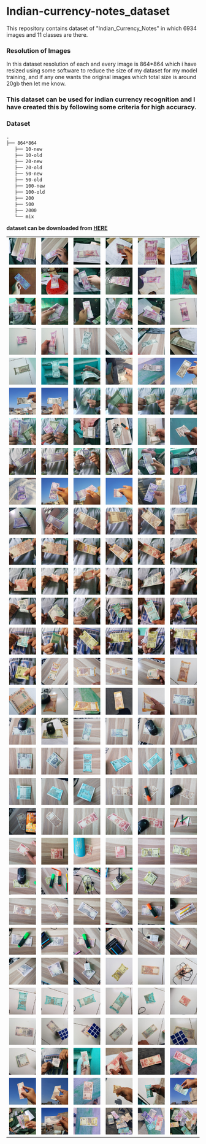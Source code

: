 # Indian-currency-notes_dataset
This repository contains dataset of "Indian_Currency_Notes" in which 6934 images and 11 classes are there.


### Resolution of Images
  In this dataset resolution of each and every image is 864*864 which i have resized using some software to reduce the size of my dataset for my model training, and if any one wants the original images which total size is around 20gb then let me know.
  
### This dataset can be used for indian currency recognition and I have created this by following some criteria for high accuracy.
 
 ### Dataset   
    .
    ├── 864*864                   
       ├── 10-new                 
       ├── 10-old                 
       ├── 20-new                 
       ├── 20-old                 
       ├── 50-new
       ├── 50-old
       ├── 100-new
       ├── 100-old
       ├── 200
       ├── 500
       ├── 2000
       └── mix
       
       
**dataset can be downloaded from <a href="https://drive.google.com/file/d/1s10mPfgmuRb9x8H1trKsP-u9KSwgGq6u/view?usp=sharing">HERE</a>**

<table>

<tr>

<td>
<img src="https://github.com/Jaydeep-Chaudhary/Indian-currency-notes_dataset/blob/master/Samples/1.jpg" alt="currency" />
</td>
<td>
<img src="https://github.com/Jaydeep-Chaudhary/Indian-currency-notes_dataset/blob/master/Samples/2.jpg" alt="currency" />
</td>
<td>
<img src="https://github.com/Jaydeep-Chaudhary/Indian-currency-notes_dataset/blob/master/Samples/3.jpg" alt="currency" />
</td>
<td>
<img src="https://github.com/Jaydeep-Chaudhary/Indian-currency-notes_dataset/blob/master/Samples/4.jpg" alt="currency" />
</td>
<td>
<img src="https://github.com/Jaydeep-Chaudhary/Indian-currency-notes_dataset/blob/master/Samples/5.jpg" alt="currency" />
</td>
<td>
<img src="https://github.com/Jaydeep-Chaudhary/Indian-currency-notes_dataset/blob/master/Samples/6.jpg" alt="currency" />
</td>
</tr>

<tr>
<td>
<img src="https://github.com/Jaydeep-Chaudhary/Indian-currency-notes_dataset/blob/master/Samples/7.jpg" alt="currency" />
</td>
<td>
<img src="https://github.com/Jaydeep-Chaudhary/Indian-currency-notes_dataset/blob/master/Samples/8.jpg" alt="currency" />
</td>
<td>
<img src="https://github.com/Jaydeep-Chaudhary/Indian-currency-notes_dataset/blob/master/Samples/9.jpg" alt="currency" />
</td>
<td>
<img src="https://github.com/Jaydeep-Chaudhary/Indian-currency-notes_dataset/blob/master/Samples/10.jpg" alt="currency" />
</td>
<td>
<img src="https://github.com/Jaydeep-Chaudhary/Indian-currency-notes_dataset/blob/master/Samples/11.jpg" alt="currency" />
</td>
<td>
<img src="https://github.com/Jaydeep-Chaudhary/Indian-currency-notes_dataset/blob/master/Samples/12.jpg" alt="currency" />
</td>
</tr>

<tr>
<td>
<img src="https://github.com/Jaydeep-Chaudhary/Indian-currency-notes_dataset/blob/master/Samples/13.jpg" alt="currency" />
</td>
<td>
<img src="https://github.com/Jaydeep-Chaudhary/Indian-currency-notes_dataset/blob/master/Samples/14.jpg" alt="currency" />
</td>
<td>
<img src="https://github.com/Jaydeep-Chaudhary/Indian-currency-notes_dataset/blob/master/Samples/15.jpg" alt="currency" />
</td>
<td>
<img src="https://github.com/Jaydeep-Chaudhary/Indian-currency-notes_dataset/blob/master/Samples/16.jpg" alt="currency" />
</td>
<td>
<img src="https://github.com/Jaydeep-Chaudhary/Indian-currency-notes_dataset/blob/master/Samples/17.jpg" alt="currency" />
</td>
<td>
<img src="https://github.com/Jaydeep-Chaudhary/Indian-currency-notes_dataset/blob/master/Samples/18.jpg" alt="currency" />
</td>
</tr>

<tr>
<td>
<img src="https://github.com/Jaydeep-Chaudhary/Indian-currency-notes_dataset/blob/master/Samples/19.jpg" alt="currency" />
</td>
<td>
<img src="https://github.com/Jaydeep-Chaudhary/Indian-currency-notes_dataset/blob/master/Samples/20.jpg" alt="currency" />
</td>
<td>
<img src="https://github.com/Jaydeep-Chaudhary/Indian-currency-notes_dataset/blob/master/Samples/21.jpg" alt="currency" />
</td>
<td>
<img src="https://github.com/Jaydeep-Chaudhary/Indian-currency-notes_dataset/blob/master/Samples/22.jpg" alt="currency" />
</td>
<td>
<img src="https://github.com/Jaydeep-Chaudhary/Indian-currency-notes_dataset/blob/master/Samples/23.jpg" alt="currency" />
</td>
<td>
<img src="https://github.com/Jaydeep-Chaudhary/Indian-currency-notes_dataset/blob/master/Samples/24.jpg" alt="currency" />
</td>
</tr>

<tr>
<td>
<img src="https://github.com/Jaydeep-Chaudhary/Indian-currency-notes_dataset/blob/master/Samples/25.jpg" alt="currency" />
</td>
<td>
<img src="https://github.com/Jaydeep-Chaudhary/Indian-currency-notes_dataset/blob/master/Samples/26.jpg" alt="currency" />
</td>
<td>
<img src="https://github.com/Jaydeep-Chaudhary/Indian-currency-notes_dataset/blob/master/Samples/27.jpg" alt="currency" />
</td>
<td>
<img src="https://github.com/Jaydeep-Chaudhary/Indian-currency-notes_dataset/blob/master/Samples/28.jpg" alt="currency" />
</td>
<td>
<img src="https://github.com/Jaydeep-Chaudhary/Indian-currency-notes_dataset/blob/master/Samples/29.jpg" alt="currency" />
</td>
<td>
<img src="https://github.com/Jaydeep-Chaudhary/Indian-currency-notes_dataset/blob/master/Samples/30.jpg" alt="currency" />
</td>
</tr>

<tr>
<td>
<img src="https://github.com/Jaydeep-Chaudhary/Indian-currency-notes_dataset/blob/master/Samples/31.jpg" alt="currency" />
</td>
<td>
<img src="https://github.com/Jaydeep-Chaudhary/Indian-currency-notes_dataset/blob/master/Samples/32.jpg" alt="currency" />
</td>
<td>
<img src="https://github.com/Jaydeep-Chaudhary/Indian-currency-notes_dataset/blob/master/Samples/33.jpg" alt="currency" />
</td>
<td>
<img src="https://github.com/Jaydeep-Chaudhary/Indian-currency-notes_dataset/blob/master/Samples/34.jpg" alt="currency" />
</td>
<td>
<img src="https://github.com/Jaydeep-Chaudhary/Indian-currency-notes_dataset/blob/master/Samples/35.jpg" alt="currency" />
</td>
<td>
<img src="https://github.com/Jaydeep-Chaudhary/Indian-currency-notes_dataset/blob/master/Samples/36.jpg" alt="currency" />
</td>
</tr>

<tr>
<td>
<img src="https://github.com/Jaydeep-Chaudhary/Indian-currency-notes_dataset/blob/master/Samples/37.jpg" alt="currency" />
</td>
<td>
<img src="https://github.com/Jaydeep-Chaudhary/Indian-currency-notes_dataset/blob/master/Samples/38.jpg" alt="currency" />
</td>
<td>
<img src="https://github.com/Jaydeep-Chaudhary/Indian-currency-notes_dataset/blob/master/Samples/39.jpg" alt="currency" />
</td>
<td>
<img src="https://github.com/Jaydeep-Chaudhary/Indian-currency-notes_dataset/blob/master/Samples/40.jpg" alt="currency" />
</td>
<td>
<img src="https://github.com/Jaydeep-Chaudhary/Indian-currency-notes_dataset/blob/master/Samples/41.jpg" alt="currency" />
</td>
<td>
<img src="https://github.com/Jaydeep-Chaudhary/Indian-currency-notes_dataset/blob/master/Samples/42.jpg" alt="currency" />
</td>
</tr>

<tr>
<td>
<img src="https://github.com/Jaydeep-Chaudhary/Indian-currency-notes_dataset/blob/master/Samples/43.jpg" alt="currency" />
</td>
<td>
<img src="https://github.com/Jaydeep-Chaudhary/Indian-currency-notes_dataset/blob/master/Samples/44.jpg" alt="currency" />
</td>
<td>
<img src="https://github.com/Jaydeep-Chaudhary/Indian-currency-notes_dataset/blob/master/Samples/45.jpg" alt="currency" />
</td>
<td>
<img src="https://github.com/Jaydeep-Chaudhary/Indian-currency-notes_dataset/blob/master/Samples/46.jpg" alt="currency" />
</td>
<td>
<img src="https://github.com/Jaydeep-Chaudhary/Indian-currency-notes_dataset/blob/master/Samples/47.jpg" alt="currency" />
</td>
<td>
<img src="https://github.com/Jaydeep-Chaudhary/Indian-currency-notes_dataset/blob/master/Samples/48.jpg" alt="currency" />
</td>
</tr>

<tr>
<td>
<img src="https://github.com/Jaydeep-Chaudhary/Indian-currency-notes_dataset/blob/master/Samples/49.jpg" alt="currency" />
</td>
<td>
<img src="https://github.com/Jaydeep-Chaudhary/Indian-currency-notes_dataset/blob/master/Samples/50.jpg" alt="currency" />
</td>
<td>
<img src="https://github.com/Jaydeep-Chaudhary/Indian-currency-notes_dataset/blob/master/Samples/51.jpg" alt="currency" />
</td>
<td>
<img src="https://github.com/Jaydeep-Chaudhary/Indian-currency-notes_dataset/blob/master/Samples/52.jpg" alt="currency" />
</td>
<td>
<img src="https://github.com/Jaydeep-Chaudhary/Indian-currency-notes_dataset/blob/master/Samples/53.jpg" alt="currency" />
</td>
<td>
<img src="https://github.com/Jaydeep-Chaudhary/Indian-currency-notes_dataset/blob/master/Samples/54.jpg" alt="currency" />
</td>
</tr>

<tr>
<td>
<img src="https://github.com/Jaydeep-Chaudhary/Indian-currency-notes_dataset/blob/master/Samples/55.jpg" alt="currency" />
</td>
<td>
<img src="https://github.com/Jaydeep-Chaudhary/Indian-currency-notes_dataset/blob/master/Samples/56.jpg" alt="currency" />
</td>
<td>
<img src="https://github.com/Jaydeep-Chaudhary/Indian-currency-notes_dataset/blob/master/Samples/57.jpg" alt="currency" />
</td>
<td>
<img src="https://github.com/Jaydeep-Chaudhary/Indian-currency-notes_dataset/blob/master/Samples/58.jpg" alt="currency" />
</td>
<td>
<img src="https://github.com/Jaydeep-Chaudhary/Indian-currency-notes_dataset/blob/master/Samples/59.jpg" alt="currency" />
</td>
<td>
<img src="https://github.com/Jaydeep-Chaudhary/Indian-currency-notes_dataset/blob/master/Samples/60.jpg" alt="currency" />
</td>
</tr>

<tr>
<td>
<img src="https://github.com/Jaydeep-Chaudhary/Indian-currency-notes_dataset/blob/master/Samples/61.jpg" alt="currency" />
</td>
<td>
<img src="https://github.com/Jaydeep-Chaudhary/Indian-currency-notes_dataset/blob/master/Samples/62.jpg" alt="currency" />
</td>
<td>
<img src="https://github.com/Jaydeep-Chaudhary/Indian-currency-notes_dataset/blob/master/Samples/63.jpg" alt="currency" />
</td>
<td>
<img src="https://github.com/Jaydeep-Chaudhary/Indian-currency-notes_dataset/blob/master/Samples/64.jpg" alt="currency" />
</td>
<td>
<img src="https://github.com/Jaydeep-Chaudhary/Indian-currency-notes_dataset/blob/master/Samples/65.jpg" alt="currency" />
</td>
<td>
<img src="https://github.com/Jaydeep-Chaudhary/Indian-currency-notes_dataset/blob/master/Samples/66.jpg" alt="currency" />
</td>
</tr>

<tr>
<td>
<img src="https://github.com/Jaydeep-Chaudhary/Indian-currency-notes_dataset/blob/master/Samples/67.jpg" alt="currency" />
</td>
<td>
<img src="https://github.com/Jaydeep-Chaudhary/Indian-currency-notes_dataset/blob/master/Samples/68.jpg" alt="currency" />
</td>
<td>
<img src="https://github.com/Jaydeep-Chaudhary/Indian-currency-notes_dataset/blob/master/Samples/69.jpg" alt="currency" />
</td>
<td>
<img src="https://github.com/Jaydeep-Chaudhary/Indian-currency-notes_dataset/blob/master/Samples/70.jpg" alt="currency" />
</td>
<td>
<img src="https://github.com/Jaydeep-Chaudhary/Indian-currency-notes_dataset/blob/master/Samples/71.jpg" alt="currency" />
</td>
<td>
<img src="https://github.com/Jaydeep-Chaudhary/Indian-currency-notes_dataset/blob/master/Samples/72.jpg" alt="currency" />
</td>
</tr>

<tr>
<td>
<img src="https://github.com/Jaydeep-Chaudhary/Indian-currency-notes_dataset/blob/master/Samples/73.jpg" alt="currency" />
</td>
<td>
<img src="https://github.com/Jaydeep-Chaudhary/Indian-currency-notes_dataset/blob/master/Samples/74.jpg" alt="currency" />
</td>
<td>
<img src="https://github.com/Jaydeep-Chaudhary/Indian-currency-notes_dataset/blob/master/Samples/75.jpg" alt="currency" />
</td>
<td>
<img src="https://github.com/Jaydeep-Chaudhary/Indian-currency-notes_dataset/blob/master/Samples/76.jpg" alt="currency" />
</td>
<td>
<img src="https://github.com/Jaydeep-Chaudhary/Indian-currency-notes_dataset/blob/master/Samples/77.jpg" alt="currency" />
</td>
<td>
<img src="https://github.com/Jaydeep-Chaudhary/Indian-currency-notes_dataset/blob/master/Samples/78.jpg" alt="currency" />
</td>
</tr>

<tr>
<td>
<img src="https://github.com/Jaydeep-Chaudhary/Indian-currency-notes_dataset/blob/master/Samples/79.jpg" alt="currency" />
</td>
<td>
<img src="https://github.com/Jaydeep-Chaudhary/Indian-currency-notes_dataset/blob/master/Samples/80.jpg" alt="currency" />
</td>
<td>
<img src="https://github.com/Jaydeep-Chaudhary/Indian-currency-notes_dataset/blob/master/Samples/81.jpg" alt="currency" />
</td>
<td>
<img src="https://github.com/Jaydeep-Chaudhary/Indian-currency-notes_dataset/blob/master/Samples/82.jpg" alt="currency" />
</td>
<td>
<img src="https://github.com/Jaydeep-Chaudhary/Indian-currency-notes_dataset/blob/master/Samples/83.jpg" alt="currency" />
</td>
<td>
<img src="https://github.com/Jaydeep-Chaudhary/Indian-currency-notes_dataset/blob/master/Samples/84.jpg" alt="currency" />
</td>
</tr>

<tr>
<td>
<img src="https://github.com/Jaydeep-Chaudhary/Indian-currency-notes_dataset/blob/master/Samples/85.jpg" alt="currency" />
</td>
<td>
<img src="https://github.com/Jaydeep-Chaudhary/Indian-currency-notes_dataset/blob/master/Samples/86.jpg" alt="currency" />
</td>
<td>
<img src="https://github.com/Jaydeep-Chaudhary/Indian-currency-notes_dataset/blob/master/Samples/87.jpg" alt="currency" />
</td>
<td>
<img src="https://github.com/Jaydeep-Chaudhary/Indian-currency-notes_dataset/blob/master/Samples/88.jpg" alt="currency" />
</td>
<td>
<img src="https://github.com/Jaydeep-Chaudhary/Indian-currency-notes_dataset/blob/master/Samples/89.jpg" alt="currency" />
</td>
<td>
<img src="https://github.com/Jaydeep-Chaudhary/Indian-currency-notes_dataset/blob/master/Samples/90.jpg" alt="currency" />
</td>
</tr>

<tr>
<td>
<img src="https://github.com/Jaydeep-Chaudhary/Indian-currency-notes_dataset/blob/master/Samples/91.jpg" alt="currency" />
</td>
<td>
<img src="https://github.com/Jaydeep-Chaudhary/Indian-currency-notes_dataset/blob/master/Samples/92.jpg" alt="currency" />
</td>
<td>
<img src="https://github.com/Jaydeep-Chaudhary/Indian-currency-notes_dataset/blob/master/Samples/93.jpg" alt="currency" />
</td>
<td>
<img src="https://github.com/Jaydeep-Chaudhary/Indian-currency-notes_dataset/blob/master/Samples/94.jpg" alt="currency" />
</td>
<td>
<img src="https://github.com/Jaydeep-Chaudhary/Indian-currency-notes_dataset/blob/master/Samples/95.jpg" alt="currency" />
</td>
<td>
<img src="https://github.com/Jaydeep-Chaudhary/Indian-currency-notes_dataset/blob/master/Samples/96.jpg" alt="currency" />
</td>
</tr>

<tr>
<td>
<img src="https://github.com/Jaydeep-Chaudhary/Indian-currency-notes_dataset/blob/master/Samples/97.jpg" alt="currency" />
</td>
<td>
<img src="https://github.com/Jaydeep-Chaudhary/Indian-currency-notes_dataset/blob/master/Samples/98.jpg" alt="currency" />
</td>
<td>
<img src="https://github.com/Jaydeep-Chaudhary/Indian-currency-notes_dataset/blob/master/Samples/99.jpg" alt="currency" />
</td>
<td>
<img src="https://github.com/Jaydeep-Chaudhary/Indian-currency-notes_dataset/blob/master/Samples/100.jpg" alt="currency" />
</td>
<td>
<img src="https://github.com/Jaydeep-Chaudhary/Indian-currency-notes_dataset/blob/master/Samples/101.jpg" alt="currency" />
</td>
<td>
<img src="https://github.com/Jaydeep-Chaudhary/Indian-currency-notes_dataset/blob/master/Samples/102.jpg" alt="currency" />
</td>
</tr>

<tr>
<td>
<img src="https://github.com/Jaydeep-Chaudhary/Indian-currency-notes_dataset/blob/master/Samples/103.jpg" alt="currency" />
</td>
<td>
<img src="https://github.com/Jaydeep-Chaudhary/Indian-currency-notes_dataset/blob/master/Samples/104.jpg" alt="currency" />
</td>
<td>
<img src="https://github.com/Jaydeep-Chaudhary/Indian-currency-notes_dataset/blob/master/Samples/105.jpg" alt="currency" />
</td>
<td>
<img src="https://github.com/Jaydeep-Chaudhary/Indian-currency-notes_dataset/blob/master/Samples/106.jpg" alt="currency" />
</td>
<td>
<img src="https://github.com/Jaydeep-Chaudhary/Indian-currency-notes_dataset/blob/master/Samples/107.jpg" alt="currency" />
</td>
<td>
<img src="https://github.com/Jaydeep-Chaudhary/Indian-currency-notes_dataset/blob/master/Samples/108.jpg" alt="currency" />
</td>
</tr>

<tr>
<td>
<img src="https://github.com/Jaydeep-Chaudhary/Indian-currency-notes_dataset/blob/master/Samples/109.jpg" alt="currency" />
</td>
<td>
<img src="https://github.com/Jaydeep-Chaudhary/Indian-currency-notes_dataset/blob/master/Samples/110.jpg" alt="currency" />
</td>
<td>
<img src="https://github.com/Jaydeep-Chaudhary/Indian-currency-notes_dataset/blob/master/Samples/111.jpg" alt="currency" />
</td>
<td>
<img src="https://github.com/Jaydeep-Chaudhary/Indian-currency-notes_dataset/blob/master/Samples/112.jpg" alt="currency" />
</td>
<td>
<img src="https://github.com/Jaydeep-Chaudhary/Indian-currency-notes_dataset/blob/master/Samples/113.jpg" alt="currency" />
</td>
<td>
<img src="https://github.com/Jaydeep-Chaudhary/Indian-currency-notes_dataset/blob/master/Samples/114.jpg" alt="currency" />
</td>
</tr>

<tr>
<td>
<img src="https://github.com/Jaydeep-Chaudhary/Indian-currency-notes_dataset/blob/master/Samples/115.jpg" alt="currency" />
</td>
<td>
<img src="https://github.com/Jaydeep-Chaudhary/Indian-currency-notes_dataset/blob/master/Samples/116.jpg" alt="currency" />
</td>
<td>
<img src="https://github.com/Jaydeep-Chaudhary/Indian-currency-notes_dataset/blob/master/Samples/117.jpg" alt="currency" />
</td>
<td>
<img src="https://github.com/Jaydeep-Chaudhary/Indian-currency-notes_dataset/blob/master/Samples/118.jpg" alt="currency" />
</td>
<td>
<img src="https://github.com/Jaydeep-Chaudhary/Indian-currency-notes_dataset/blob/master/Samples/119.jpg" alt="currency" />
</td>
<td>
<img src="https://github.com/Jaydeep-Chaudhary/Indian-currency-notes_dataset/blob/master/Samples/120.jpg" alt="currency" />
</td>
</tr>

<tr>
<td>
<img src="https://github.com/Jaydeep-Chaudhary/Indian-currency-notes_dataset/blob/master/Samples/121.jpg" alt="currency" />
</td>
<td>
<img src="https://github.com/Jaydeep-Chaudhary/Indian-currency-notes_dataset/blob/master/Samples/122.jpg" alt="currency" />
</td>
<td>
<img src="https://github.com/Jaydeep-Chaudhary/Indian-currency-notes_dataset/blob/master/Samples/123.jpg" alt="currency" />
</td>
<td>
<img src="https://github.com/Jaydeep-Chaudhary/Indian-currency-notes_dataset/blob/master/Samples/124.jpg" alt="currency" />
</td>
<td>
<img src="https://github.com/Jaydeep-Chaudhary/Indian-currency-notes_dataset/blob/master/Samples/125.jpg" alt="currency" />
</td>
<td>
<img src="https://github.com/Jaydeep-Chaudhary/Indian-currency-notes_dataset/blob/master/Samples/126.jpg" alt="currency" />
</td>
</tr>

<tr>
<td>
<img src="https://github.com/Jaydeep-Chaudhary/Indian-currency-notes_dataset/blob/master/Samples/127.jpg" alt="currency" />
</td>
<td>
<img src="https://github.com/Jaydeep-Chaudhary/Indian-currency-notes_dataset/blob/master/Samples/128.jpg" alt="currency" />
</td>
<td>
<img src="https://github.com/Jaydeep-Chaudhary/Indian-currency-notes_dataset/blob/master/Samples/129.jpg" alt="currency" />
</td>
<td>
<img src="https://github.com/Jaydeep-Chaudhary/Indian-currency-notes_dataset/blob/master/Samples/130.jpg" alt="currency" />
</td>
<td>
<img src="https://github.com/Jaydeep-Chaudhary/Indian-currency-notes_dataset/blob/master/Samples/131.jpg" alt="currency" />
</td>
<td>
<img src="https://github.com/Jaydeep-Chaudhary/Indian-currency-notes_dataset/blob/master/Samples/132.jpg" alt="currency" />
</td>
</tr>

<tr>
<td>
<img src="https://github.com/Jaydeep-Chaudhary/Indian-currency-notes_dataset/blob/master/Samples/133.jpg" alt="currency" />
</td>
<td>
<img src="https://github.com/Jaydeep-Chaudhary/Indian-currency-notes_dataset/blob/master/Samples/134.jpg" alt="currency" />
</td>
<td>
<img src="https://github.com/Jaydeep-Chaudhary/Indian-currency-notes_dataset/blob/master/Samples/135.jpg" alt="currency" />
</td>
<td>
<img src="https://github.com/Jaydeep-Chaudhary/Indian-currency-notes_dataset/blob/master/Samples/136.jpg" alt="currency" />
</td>
<td>
<img src="https://github.com/Jaydeep-Chaudhary/Indian-currency-notes_dataset/blob/master/Samples/137.jpg" alt="currency" />
</td>
<td>
<img src="https://github.com/Jaydeep-Chaudhary/Indian-currency-notes_dataset/blob/master/Samples/138.jpg" alt="currency" />
</td>
</tr>

<tr>
<td>
<img src="https://github.com/Jaydeep-Chaudhary/Indian-currency-notes_dataset/blob/master/Samples/139.jpg" alt="currency" />
</td>
<td>
<img src="https://github.com/Jaydeep-Chaudhary/Indian-currency-notes_dataset/blob/master/Samples/140.jpg" alt="currency" />
</td>
<td>
<img src="https://github.com/Jaydeep-Chaudhary/Indian-currency-notes_dataset/blob/master/Samples/141.jpg" alt="currency" />
</td>
<td>
<img src="https://github.com/Jaydeep-Chaudhary/Indian-currency-notes_dataset/blob/master/Samples/142.jpg" alt="currency" />
</td>
<td>
<img src="https://github.com/Jaydeep-Chaudhary/Indian-currency-notes_dataset/blob/master/Samples/143.jpg" alt="currency" />
</td>
<td>
<img src="https://github.com/Jaydeep-Chaudhary/Indian-currency-notes_dataset/blob/master/Samples/144.jpg" alt="currency" />
</td>
</tr>

<tr>
<td>
<img src="https://github.com/Jaydeep-Chaudhary/Indian-currency-notes_dataset/blob/master/Samples/145.jpg" alt="currency" />
</td>
<td>
<img src="https://github.com/Jaydeep-Chaudhary/Indian-currency-notes_dataset/blob/master/Samples/146.jpg" alt="currency" />
</td>
<td>
<img src="https://github.com/Jaydeep-Chaudhary/Indian-currency-notes_dataset/blob/master/Samples/147.jpg" alt="currency" />
</td>
<td>
<img src="https://github.com/Jaydeep-Chaudhary/Indian-currency-notes_dataset/blob/master/Samples/148.jpg" alt="currency" />
</td>
<td>
<img src="https://github.com/Jaydeep-Chaudhary/Indian-currency-notes_dataset/blob/master/Samples/149.jpg" alt="currency" />
</td>
<td>
<img src="https://github.com/Jaydeep-Chaudhary/Indian-currency-notes_dataset/blob/master/Samples/150.jpg" alt="currency" />
</td>
</tr>

<tr>
<td>
<img src="https://github.com/Jaydeep-Chaudhary/Indian-currency-notes_dataset/blob/master/Samples/151.jpg" alt="currency" />
</td>
<td>
<img src="https://github.com/Jaydeep-Chaudhary/Indian-currency-notes_dataset/blob/master/Samples/152.jpg" alt="currency" />
</td>
<td>
<img src="https://github.com/Jaydeep-Chaudhary/Indian-currency-notes_dataset/blob/master/Samples/153.jpg" alt="currency" />
</td>
<td>
<img src="https://github.com/Jaydeep-Chaudhary/Indian-currency-notes_dataset/blob/master/Samples/154.jpg" alt="currency" />
</td>
<td>
<img src="https://github.com/Jaydeep-Chaudhary/Indian-currency-notes_dataset/blob/master/Samples/155.jpg" alt="currency" />
</td>
<td>
<img src="https://github.com/Jaydeep-Chaudhary/Indian-currency-notes_dataset/blob/master/Samples/156.jpg" alt="currency" />
</td>
</tr>

<tr>
<td>
<img src="https://github.com/Jaydeep-Chaudhary/Indian-currency-notes_dataset/blob/master/Samples/157.jpg" alt="currency" />
</td>
<td>
<img src="https://github.com/Jaydeep-Chaudhary/Indian-currency-notes_dataset/blob/master/Samples/158.jpg" alt="currency" />
</td>
<td>
<img src="https://github.com/Jaydeep-Chaudhary/Indian-currency-notes_dataset/blob/master/Samples/159.jpg" alt="currency" />
</td>
<td>
<img src="https://github.com/Jaydeep-Chaudhary/Indian-currency-notes_dataset/blob/master/Samples/160.jpg" alt="currency" />
</td>
<td>
<img src="https://github.com/Jaydeep-Chaudhary/Indian-currency-notes_dataset/blob/master/Samples/161.jpg" alt="currency" />
</td>
<td>
<img src="https://github.com/Jaydeep-Chaudhary/Indian-currency-notes_dataset/blob/master/Samples/162.jpg" alt="currency" />
</td>
</tr>

<tr>
<td>
<img src="https://github.com/Jaydeep-Chaudhary/Indian-currency-notes_dataset/blob/master/Samples/163.jpg" alt="currency" />
</td>
<td>
<img src="https://github.com/Jaydeep-Chaudhary/Indian-currency-notes_dataset/blob/master/Samples/164.jpg" alt="currency" />
</td>
<td>
<img src="https://github.com/Jaydeep-Chaudhary/Indian-currency-notes_dataset/blob/master/Samples/165.jpg" alt="currency" />
</td>
<td>
<img src="https://github.com/Jaydeep-Chaudhary/Indian-currency-notes_dataset/blob/master/Samples/166.jpg" alt="currency" />
</td>
<td>
<img src="https://github.com/Jaydeep-Chaudhary/Indian-currency-notes_dataset/blob/master/Samples/167.jpg" alt="currency" />
</td>
<td>
<img src="https://github.com/Jaydeep-Chaudhary/Indian-currency-notes_dataset/blob/master/Samples/168.jpg" alt="currency" />
</td>
</tr>

<tr>
<td>
<img src="https://github.com/Jaydeep-Chaudhary/Indian-currency-notes_dataset/blob/master/Samples/169.jpg" alt="currency" />
</td>
<td>
<img src="https://github.com/Jaydeep-Chaudhary/Indian-currency-notes_dataset/blob/master/Samples/170.jpg" alt="currency" />
</td>
<td>
<img src="https://github.com/Jaydeep-Chaudhary/Indian-currency-notes_dataset/blob/master/Samples/171.jpg" alt="currency" />
</td>
<td>
<img src="https://github.com/Jaydeep-Chaudhary/Indian-currency-notes_dataset/blob/master/Samples/172.jpg" alt="currency" />
</td>
<td>
<img src="https://github.com/Jaydeep-Chaudhary/Indian-currency-notes_dataset/blob/master/Samples/173.jpg" alt="currency" />
</td>
<td>
<img src="https://github.com/Jaydeep-Chaudhary/Indian-currency-notes_dataset/blob/master/Samples/174.jpg" alt="currency" />
</td>
</tr>

<tr>
<td>
<img src="https://github.com/Jaydeep-Chaudhary/Indian-currency-notes_dataset/blob/master/Samples/200.jpg" alt="currency" />
</td>
<td>
<img src="https://github.com/Jaydeep-Chaudhary/Indian-currency-notes_dataset/blob/master/Samples/194.jpg" alt="currency" />
</td>
<td>
<img src="https://github.com/Jaydeep-Chaudhary/Indian-currency-notes_dataset/blob/master/Samples/180.jpg" alt="currency" />
</td>
<td>
<img src="https://github.com/Jaydeep-Chaudhary/Indian-currency-notes_dataset/blob/master/Samples/202.jpg" alt="currency" />
</td>
<td>
<img src="https://github.com/Jaydeep-Chaudhary/Indian-currency-notes_dataset/blob/master/Samples/204.jpg" alt="currency" />
</td>
<td>
<img src="https://github.com/Jaydeep-Chaudhary/Indian-currency-notes_dataset/blob/master/Samples/198.jpg" alt="currency" />
</td>
</tr>

</table>


